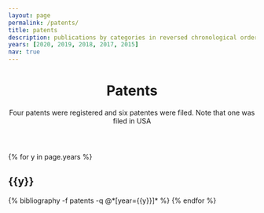 ```yaml
---
layout: page
permalink: /patents/
title: patents
description: publications by categories in reversed chronological order
years: [2020, 2019, 2018, 2017, 2015]
nav: true
---
```



<header class="post-header">
    <h1 class="post-title">Patents</h1>
    <p class="post-description">Four patents were registered and six patentes were filed. Note that one was filed in USA</p>
</header>


<div class="publications">

{% for y in page.years %}
  <h2 class="year">{{y}}</h2>
  {% bibliography -f patents -q @*[year={{y}}]* %}
{% endfor %}

</div>